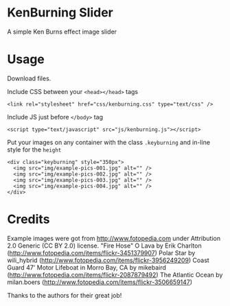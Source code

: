 KenBurning Slider
=================

A simple Ken Burns effect image slider

Usage
=====

Download files.

Include CSS between your `<head></head>` tags
```
<link rel="stylesheet" href="css/kenburning.css" type="text/css" />
```

Include JS just before `</body>` tag
```
<script type="text/javascript" src="js/kenburning.js"></script>
```

Put your images on any container with the class `.keyburning` and in-line style for the `height`
```
<div class="keyburning" style="350px">
  <img src="img/example-pics-001.jpg" alt="" />
  <img src="img/example-pics-002.jpg" alt="" />
  <img src="img/example-pics-003.jpg" alt="" />
  <img src="img/example-pics-004.jpg" alt="" />
</div>
```

Credits
=======

Example images were got from http://www.fotopedia.com under Attribution 2.0 Generic (CC BY 2.0) license.
"Fire Hose" O Lava by Erik Charlton (http://www.fotopedia.com/items/flickr-3451379907)
Polar Star by wili_hybrid (http://www.fotopedia.com/items/flickr-3956249209)
Coast Guard 47' Motor Lifeboat in Morro Bay, CA by mikebaird (http://www.fotopedia.com/items/flickr-2087879492)
The Atlantic Ocean by milan.boers (http://www.fotopedia.com/items/flickr-3506659147)

Thanks to the authors for their great job!